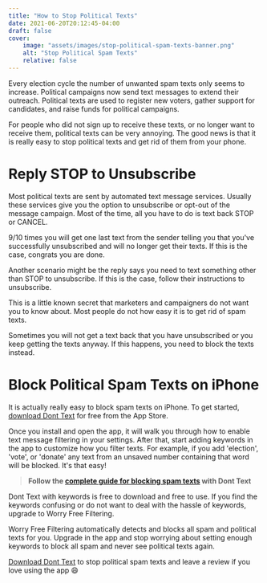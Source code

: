 ```yaml
---
title: "How to Stop Political Texts"
date: 2021-06-20T20:12:45-04:00
draft: false
cover:
    image: "assets/images/stop-political-spam-texts-banner.png"
    alt: "Stop Political Spam Texts"
    relative: false 
---
```


Every election cycle the number of unwanted spam texts only seems to increase. Political campaigns now send text messages to extend their outreach. Political texts are used to register new voters, gather support for candidates, and raise funds for political campaigns. 

For people who did not sign up to receive these texts, or no longer want to receive them, political texts can be very annoying. The good news is that it is really easy to stop political texts and get rid of them from your phone.

# Reply STOP to Unsubscribe

Most political texts are sent by automated text message services. Usually these services give you the option to unsubscribe or opt-out of the message campaign. Most of the time, all you have to do is text back STOP or CANCEL.

9/10 times you will get one last text from the sender telling you that you've successfully unsubscribed and will no longer get their texts. If this is the case, congrats you are done. 

Another scenario might be the reply says you need to text something other than STOP to unsubscribe. If this is the case, follow their instructions to unsubscribe.

This is a little known secret that marketers and campaigners do not want you to know about. Most people do not how easy it is to get rid of spam texts.

Sometimes you will not get a text back that you have unsubscribed or you keep getting the texts anyway. If this happens, you need to block the texts instead.

# Block Political Spam Texts on iPhone

It is actually really easy to block spam texts on iPhone. To get started, [download Dont Text](https://apps.apple.com/us/app/dont-text/id1540836811) for free from the App Store.

Once you install and open the app, it will walk you through how to enable text message filtering in your settings. After that, start adding keywords in the app to customize how you filter texts. For example, if you add 'election', 'vote', or 'donate' any text from an unsaved number containing that word will be blocked. It's that easy! 

> **Follow the [complete guide for blocking spam texts](/blog/block-spam-texts) with Dont Text**

Dont Text with keywords is free to download and free to use. If you find the keywords confusing or do not want to deal with the hassle of keywords, upgrade to Worry Free Filtering. 

Worry Free Filtering automatically detects and blocks all spam and political texts for you. Upgrade in the app and stop worrying about setting enough keywords to block all spam and never see political texts again. 

[Download Dont Text](https://apps.apple.com/us/app/dont-text/id1540836811) to stop political spam texts and leave a review if you love using the app :smile:
